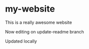 # my-website

This is a really awesome website

Now editing on update-readme branch

Updated locally
